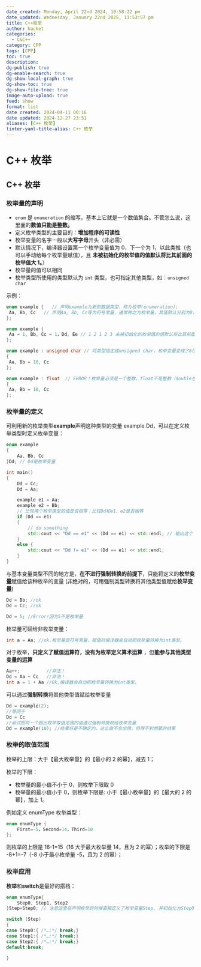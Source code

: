 ```yaml
---
date_created: Monday, April 22nd 2024, 10:58:22 pm
date_updated: Wednesday, January 22nd 2025, 11:53:57 pm
title: C++枚举
author: hacket
categories:
  - C&C++
category: CPP
tags: [CPP]
toc: true
description: 
dg-publish: true
dg-enable-search: true
dg-show-local-graph: true
dg-show-toc: true
dg-show-file-tree: true
image-auto-upload: true
feed: show
format: list
date created: 2024-04-11 00:16
date updated: 2024-12-27 23:51
aliases: [C++ 枚举]
linter-yaml-title-alias: C++ 枚举
---
```


# C++ 枚举

## C++ 枚举

### 枚举量的声明

- `enum` 是 `enumeration` 的缩写。基本上它就是一个数值集合。不管怎么说，这里面的**数值只能是整数。**
- 定义枚举类型的主要目的：**增加程序的可读性**
- 枚举变量的名字一般以**大写字母**开头（非必需）
- 默认情况下，编译器设置第一个枚举变量值为 0，下一个为 1，以此类推（也可以手动给每个枚举量赋值），且 **未被初始化的枚举值的值默认将比其前面的枚举值大 1。**）
- 枚举量的值可以相同
- 枚举类型所使用的类型默认为 `int` 类型，也可指定其他类型，如：`unsigned char`

示例：

```cpp
enum example {   // 声明example为新的数据类型，称为枚举(enumeration);
 Aa, Bb, Cc   // 声明Aa, Bb, Cc等为符号常量，通常称之为枚举量，其值默认分别为0，1，2
};

enum example {
 Aa = 1, Bb, Cc = 1，Dd, Ee // 1 2 1 2 3 未被初始化的枚举值的值默认将比其前面的枚举值大1。
};

enum example : unsigned char // 将类型指定成unsigned char，枚举变量变成了8位整型，减少内存使用。
{
 Aa, Bb = 10, Cc
};

enum example : float  // ERROR！枚举量必须是一个整数，float不是整数（double也不行）。
{
 Aa, Bb = 10, Cc
};
```

### 枚举量的定义

可利用新的枚举类型**example**声明这种类型的变量 example Dd，可以在定义枚举类型时定义枚举变量：

```cpp
enum example
{
	Aa, Bb, Cc
}Dd; // Dd是枚举变量

int main()
{
	Dd = Cc;
	Dd = Aa;

	example e1 = Aa;
	example e2 = Bb;
	// 比较两个枚举类型的值是否相等：比较Dd和e1、e2是否相等
	if (Dd == e1)
	{
		// do something
		std::cout << "Dd == e1" << (Dd == e1) << std::endl; // 输出这个
	}
	else {
		std::cout << "Dd != e1" << (Dd == e1) << std::endl;
	}
}
```

与基本变量类型不同的地方是，**在不进行强制转换的前提下**，只能将定义的**枚举变量**赋值给该种枚举的变量 (非绝对的，可用强制类型转换将其他类型值赋给**枚举变量**)

```cpp
Dd = Bb; //ok
Dd = Cc; //ok

Dd = 5; //Error!因为5不是枚举量
```

枚举量可赋给非枚举变量：

```cpp
int a = Aa; //ok.枚举量是符号常量，赋值时编译器会自动把枚举量转换为int类型。
```

对于枚举，**只定义了赋值运算符，没有为枚举定义算术运算** ，但**能参与其他类型变量的运算**

```cpp
Aa++;          //非法！
Dd = Aa + Cc   //非法！
int a = 1 + Aa //Ok,编译器会自动把枚举量转换为int类型。
```

可以通过**强制转换**将其他类型值赋给枚举变量

```cpp
Dd = example(2);
//等同于
Dd = Cc
//若试图将一个超出枚举取值范围的值通过强制转换赋给枚举变量
Dd = example(10); //结果将是不确定的，这么做不会出错，但得不到想要的结果
```

### 枚举的取值范围

枚举的上限：大于【最大枚举量】的【最小的 2 的幂】，减去 1；

枚举的下限：

- 枚举量的最小值不小于 0，则枚举下限取 0
- 枚举量的最小值小于 0，则枚举下限是: 小于【最小枚举量】的【最大的 2 的幂】，加上 1。

例如定义 enumType 枚举类型：

```cpp
enum enumType {
    First=-5，Second=14，Third=10
};
```

则枚举的上限是 16-1=15（16 大于最大枚举量 14，且为 2 的幂）；枚举的下限是 -8+1=-7（-8 小于最小枚举量 -5，且为 2 的幂）；

### **枚举应用**

**枚举**和**switch**是最好的搭档：

```cpp
enum enumType{
    Step0, Step1, Step2
}Step=Step0; // 注意这里在声明枚举的时候直接定义了枚举变量Step, 并初始化为Step0 

switch (Step)
{
case Step0:{ /*…;*/ break;}
case Step1:{ /*…;*/ break;}
case Step2:{ /*…;*/ break;}
default:break;

}
```

